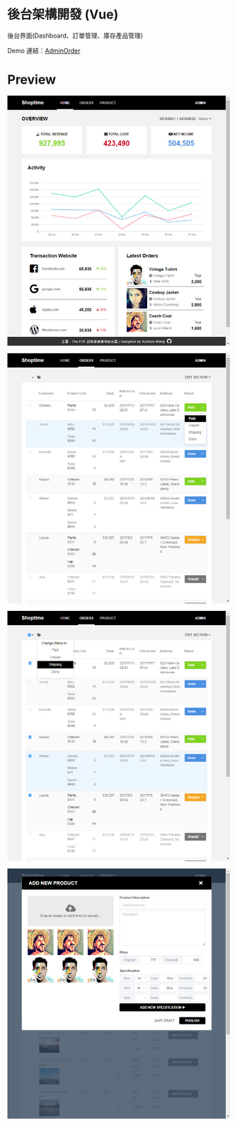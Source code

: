 # 後台架構開發 (Vue)

後台界面(Dashboard、訂單管理、庫存產品管理)

Demo 連結：[AdminOrder](https://kanboo.github.io/TheF2E_03_AdminOrder/dist/index.html#/)

# Preview

![Image](https://raw.githubusercontent.com/kanboo/TheF2E_03_AdminOrder/master/SideProjectImage/AdminOrder_01.jpg)

![Image](https://raw.githubusercontent.com/kanboo/TheF2E_03_AdminOrder/master/SideProjectImage/AdminOrder_02.jpg)

![Image](https://raw.githubusercontent.com/kanboo/TheF2E_03_AdminOrder/master/SideProjectImage/AdminOrder_03.jpg)

![Image](https://raw.githubusercontent.com/kanboo/TheF2E_03_AdminOrder/master/SideProjectImage/AdminOrder_04.jpg)
